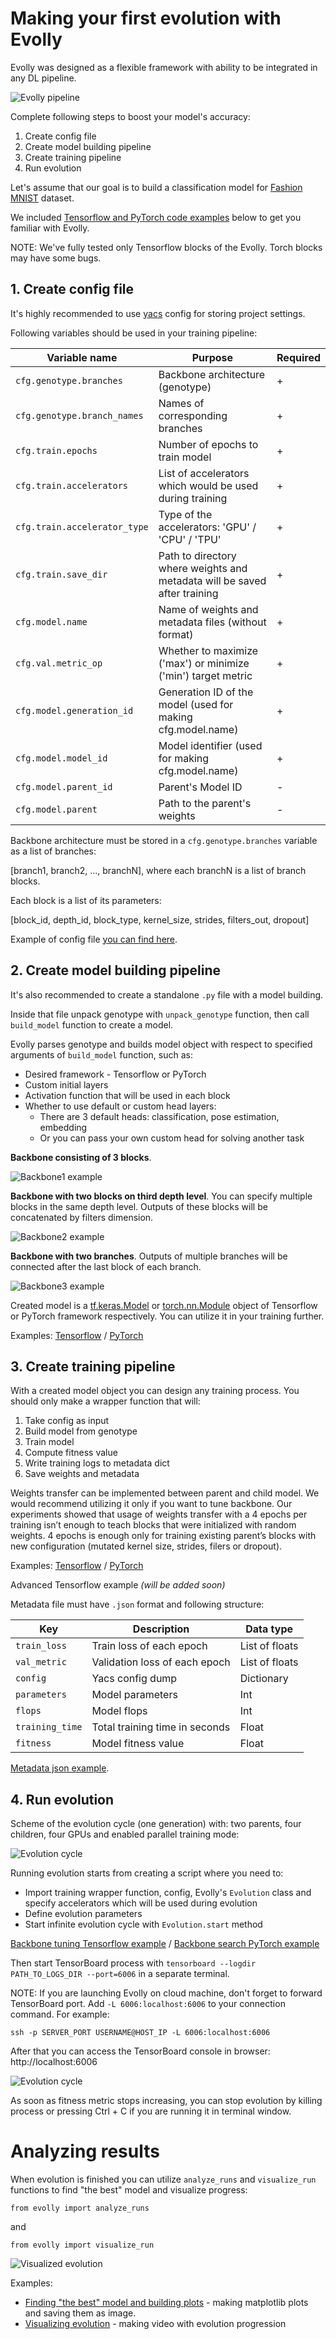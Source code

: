 # Making your first evolution with Evolly

Evolly was designed as a flexible framework with ability to be integrated 
in any DL pipeline. 

![Evolly pipeline](docs/images/pipeline.PNG)

Complete following steps to boost your model's accuracy:  

1. Create config file
2. Create model building pipeline
3. Create training pipeline
4. Run evolution

Let's assume that our goal is to build a classification model for 
[Fashion MNIST](https://github.com/zalandoresearch/fashion-mnist) dataset.

We included [Tensorflow and PyTorch code examples](examples) below to get you familiar with Evolly.

NOTE: We've fully tested only Tensorflow blocks of the Evolly. 
Torch blocks may have some bugs.  

## 1. Create config file

It's highly recommended to use [yacs](https://github.com/rbgirshick/yacs) 
config for storing project settings. 

Following variables should be used in your training pipeline:

| Variable name                | Purpose                                                                   | Required |
|------------------------------|---------------------------------------------------------------------------|----------|
| `cfg.genotype.branches`      | Backbone architecture (genotype)                                          | +        |
| `cfg.genotype.branch_names`  | Names of corresponding branches                                           | +        |
| `cfg.train.epochs`           | Number of epochs to train model                                           | +        |
| `cfg.train.accelerators`     | List of accelerators which would be used during training                  | +        |
| `cfg.train.accelerator_type` | Type of the accelerators: 'GPU' / 'CPU' / 'TPU'                           | +        |
| `cfg.train.save_dir`         | Path to directory where weights and metadata will be saved after training | +        |
| `cfg.model.name`             | Name of weights and metadata files (without format)                       | +        |
| `cfg.val.metric_op`          | Whether to maximize ('max') or minimize ('min') target metric             | +        |
| `cfg.model.generation_id`    | Generation ID of the model (used for making cfg.model.name)               | +        |
| `cfg.model.model_id`         | Model identifier (used for making cfg.model.name)                         | +        |
| `cfg.model.parent_id`        | Parent's Model ID                                                         | -        |
| `cfg.model.parent`           | Path to the parent's weights                                              | -        |

Backbone architecture must be stored in a `cfg.genotype.branches` variable as a list of branches:

[branch1, branch2, ..., branchN], where each branchN is a list of branch blocks.

Each block is a list of its parameters:

[block_id, depth_id, block_type, kernel_size, strides, filters_out, dropout]

Example of config file [you can find here](examples/tf_examples/classification/cfg.py).

## 2. Create model building pipeline

It's also recommended to create a standalone `.py` file with a model building.

Inside that file unpack genotype with `unpack_genotype` function, 
then call `build_model` function to create a model.

Evolly parses genotype and builds model object with respect to specified arguments 
of `build_model` function, such as:
* Desired framework - Tensorflow or PyTorch
* Custom initial layers
* Activation function that will be used in each block
* Whether to use default or custom head layers:
    * There are 3 default heads: classification, pose estimation, embedding
    * Or you can pass your own custom head for solving another task

**Backbone consisting of 3 blocks**.

![Backbone1 example](docs/images/backbone1.PNG)

**Backbone with two blocks on third depth level**. You can specify multiple blocks in the same depth level. 
Outputs of these blocks will be concatenated by filters dimension.

![Backbone2 example](docs/images/backbone2.PNG)

**Backbone with two branches**. Outputs of multiple branches will be connected 
after the last block of each branch.

![Backbone3 example](docs/images/backbone3.PNG)

Created model is a [tf.keras.Model](https://www.tensorflow.org/api_docs/python/tf/keras/Model) or 
[torch.nn.Module](https://pytorch.org/docs/stable/generated/torch.nn.Module.html) object of Tensorflow or 
PyTorch framework respectively. You can utilize it in your training further.

Examples: [Tensorflow](examples/tf_examples/classification/create_model.py) /
[PyTorch](examples/torch_examples/classification/create_model.py)

## 3. Create training pipeline

With a created model object you can design any training process. 
You should only make a wrapper function that will:

1. Take config as input
2. Build model from genotype
3. Train model
4. Compute fitness value
5. Write training logs to metadata dict
6. Save weights and metadata

Weights transfer can be implemented between parent and child model. 
We would recommend utilizing it only if you want to tune backbone.
Our experiments showed that usage of weights transfer with a 4 epochs 
per training isn’t enough to teach blocks that were initialized with random weights. 
4 epochs is enough only for training existing parent’s blocks with new configuration 
(mutated kernel size, strides, filers or dropout).

Examples: [Tensorflow](examples/tf_examples/classification/train.py) /
[PyTorch](examples/torch_examples/classification/train.py)

Advanced Tensorflow example _(will be added soon)_

Metadata file must have `.json` format and following structure:

| Key             | Description                    | Data type      |
|-----------------|--------------------------------|----------------|
| `train_loss`    | Train loss of each epoch       | List of floats |
| `val_metric`    | Validation loss of each epoch  | List of floats |
| `config`        | Yacs config dump               | Dictionary     |
| `parameters`    | Model parameters               | Int            |
| `flops`         | Model flops                    | Int            |
| `training_time` | Total training time in seconds | Float          |
| `fitness`       | Model fitness value            | Float          |

[Metadata json example](examples/0000_00001_0.90547_meta.json).

## 4. Run evolution

Scheme of the evolution cycle (one generation) with:
two parents, four children, four GPUs and enabled parallel training mode:

![Evolution cycle](docs/images/evolution_cycle.PNG)

Running evolution starts from creating a script where you need to:

* Import training wrapper function, config, Evolly's `Evolution` class and 
specify accelerators which will be used during evolution
* Define evolution parameters
* Start infinite evolution cycle with `Evolution.start` method

[Backbone tuning Tensorflow example](examples/tf_examples/classification/backbone_tuning.py) 
/ [Backbone search PyTorch example](examples/torch_examples/classification/backbone_search.py)

Then start TensorBoard process with `tensorboard --logdir PATH_TO_LOGS_DIR --port=6006` 
in a separate terminal.

NOTE: If you are launching Evolly on cloud machine, don't forget to forward TensorBoard port. 
Add `-L 6006:localhost:6006` to your connection command. For example:

`ssh -p SERVER_PORT USERNAME@HOST_IP -L 6006:localhost:6006`

After that you can access the TensorBoard console in browser: http://localhost:6006

![Evolution cycle](docs/images/tensorboard.png)

As soon as fitness metric stops increasing, you can stop evolution by killing process or 
pressing Ctrl + C if you are running it in terminal window.

# Analyzing results

When evolution is finished you can utilize `analyze_runs` and `visualize_run` functions
to find "the best" model and visualize progress:

`from evolly import analyze_runs` 

and

`from evolly import visualize_run`

![Visualized evolution](docs/images/evolution_visualization1.gif)

Examples:
* [Finding "the best" model and building plots](examples/build_plots.py) - making matplotlib plots 
and saving them as image.
* [Visualizing evolution](examples/visualize_run.py) - making video with evolution progression
